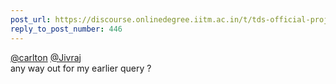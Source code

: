 ```yaml
---
post_url: https://discourse.onlinedegree.iitm.ac.in/t/tds-official-project1-discrepencies/171141/452
reply_to_post_number: 446
---
```

[@carlton](/u/carlton) [@Jivraj](/u/jivraj)  
any way out for my earlier query ?